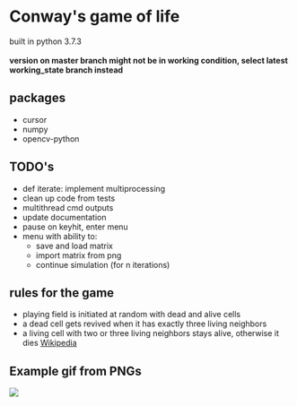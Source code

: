 # Conway's game of life
built in python 3.7.3\
\
**version on master branch might not be in working condition, select latest working_state branch instead**

## packages

* cursor
* numpy
* opencv-python

## TODO's

* def iterate: implement multiprocessing
* clean up code from tests
* multithread cmd outputs
* update documentation
* pause on keyhit, enter menu
* menu with ability to:
  * save and load matrix
  * import matrix from png
  * continue simulation (for n iterations)

## rules for the game

* playing field is initiated at random with dead and alive cells
* a dead cell gets revived when it has exactly three living neighbors
* a living cell with two or three living neighbors stays alive, otherwise it dies
[Wikipedia](https://en.wikipedia.org/wiki/Conway%27s_Game_of_Life "Wikipedia: Conway's game of life")

## Example gif from PNGs
![](gol.gif)
